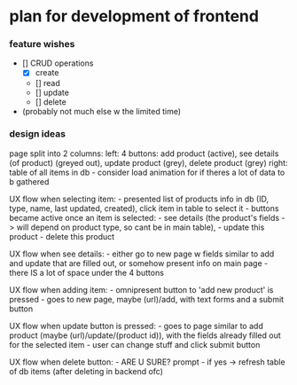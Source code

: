 # plan for development of frontend

### feature wishes
- [] CRUD operations 
    - [X] create
    - [] read
    - [] update
    - [] delete
- (probably not much else w the limited time)

### design ideas
page split into 2 columns:
    left: 4 buttons: add product (active), see details (of product) (greyed out), update product (grey), delete product (grey)
    right: table of all items in db
        - consider load animation for if theres a lot of data to b gathered

UX flow when selecting item:
    - presented list of products info in db (ID, type, name, last updated, created), click item in table to select it
    - buttons became active once an item is selected: 
        - see details (the product's fields -> will depend on product type, so cant be in main table), 
        - update this product
        - delete this product
    
UX flow when see details:
    - either go to new page w fields similar to add and update that are filled out, or somehow present info on main page
    - there IS a lot of space under the 4 buttons

UX flow when adding item:
    - omnipresent button to 'add new product' is pressed
    - goes to new page, maybe (url)/add, with text forms and a submit button

UX flow when update button is pressed:
    - goes to page similar to add product (maybe (url)/update/(product id)), with the fields already filled out for the selected item
    - user can change stuff and click submit button

UX flow when delete button:
    - ARE U SURE? prompt
    - if yes -> refresh table of db items (after deleting in backend ofc)